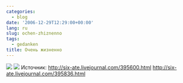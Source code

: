 ```yaml
---
categories:
  - blog
date: '2006-12-29T12:29:00+00:00'
lang: ru
slug: ochen-zhiznenno
tags:
  - gedanken
title: Очень жизненно
---
```




[ ](http://pics.livejournal.com/yamadharma/pic/0000cf16)[ ](http://pics.livejournal.com/yamadharma/pic/0000d3y9)[![](http://pics.livejournal.com/yamadharma/pic/0000cf16)](http://pics.livejournal.com/yamadharma/pic/0000cf16) [![](http://pics.livejournal.com/yamadharma/pic/0000d3y9)](http://pics.livejournal.com/yamadharma/pic/0000d3y9) Источник: http://six-ate.livejournal.com/395600.html http://six-ate.livejournal.com/395836.html